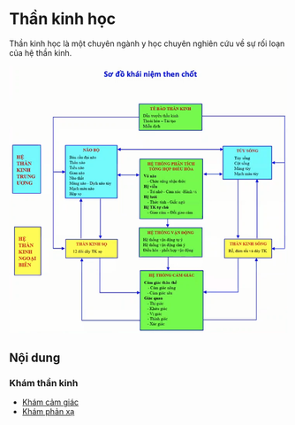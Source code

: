 # Thần kinh học

Thần kinh học là một chuyên ngành y học chuyên nghiên cứu về sự rối loạn của hệ thần kinh.

![Sơ đồ thần kinh học](images/So-do-than-kinh-hoc.png)

## Nội dung

### Khám thần kinh

- [Khám cảm giác](kham-than-kinh/kham-cam-giac/readme.md)
- [Khám phản xạ](kham-than-kinh/kham-cam-giac/readme.md)
